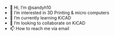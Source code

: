 - 👋 Hi, I’m @sandyh10
- 👀 I’m interested in 3D Printing & micro computers
- 🌱 I’m currently learning KiCAD
- 💞️ I’m looking to collaborate on KiCAD 
- 📫 How to reach me via email

<!---
sandyh10/sandyh10 is a ✨ special ✨ repository because its `README.md` (this file) appears on your GitHub profile.
You can click the Preview link to take a look at your changes.
--->
